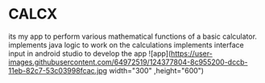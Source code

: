 # CALCX
its my app to perform various mathematical functions of a basic calculator.
implements java logic to work on the calculations
implements interface input in android studio to develop the app
![app](https://user-images.githubusercontent.com/64972519/124377804-8c955200-dccb-11eb-82c7-53c03998fcac.jpg width="300" ,height="600")
